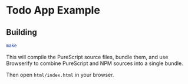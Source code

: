 # Todo App Example

## Building

```sh
make
```

This will compile the PureScript source files, bundle them, and use Browserify to combine PureScript and NPM sources into a single bundle.

Then open `html/index.html` in your browser.
